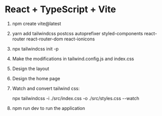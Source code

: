 # React + TypeScript + Vite

1. npm create vite@latest
2. yarn add tailwindcss postcss autoprefixer styled-components react-router react-router-dom react-ionicons
3. npx tailwindcss init -p
4. Make the modifications in tailwind.config.js and index.css
5. Design the layout
6. Design the home page
7. Watch and convert tailwind css:
    
    npx tailwindcss -i ./src/index.css -o ./src/styles.css --watch
    
8. npm run dev to run the application